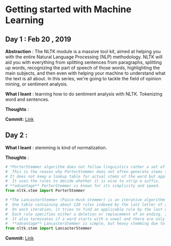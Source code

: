 # Getting started with Machine Learning

## Day 1 : Feb 20 , 2019
 
 **Abstraction** : The NLTK module is a massive tool kit, aimed at helping you with the entire Natural Language Processing (NLP) methodology. NLTK will aid you with everything from splitting sentences from paragraphs, splitting up words, recognizing the part of speech of those words, highlighting the main subjects, and then even with helping your machine to understand what the text is all about. In this series, we're going to tackle the field of opinion mining, or sentiment analysis.

**What I leant** : learning how to do sentiment analysis with NLTK. Tokenizing word and sentences.

**Thoughts** : 

**Commit:**  [Link](https://github.com/IdeaLaboratory/MachineLearning/commit/fc790f9b17c442e08c028cd51680035be34acb0d)

## Day 2 : 

**What I leant** : stemming is kind of normalization.

**Thoughts** :
```python
# *PorterStemmer algorithm does not follow linguistics rather a set of 05 rules for different cases that are applied in phases (step by step) to generate stems**.
#  This is the reason why PorterStemmer does not often generate stems that are actual English words. 
# It does not keep a lookup table for actual stems of the word but applies algorithmic rules to generate stems.
#  It uses the rules to decide whether it is wise to strip a suffix.
# **advantage** PorterStemmer is known for its simplicity and speed.
from nltk.stem import PorterStemmer

# *The LancasterStemmer (Paice-Husk stemmer) is an iterative algorithm with rules saved externally.
#  One table containing about 120 rules indexed by the last letter of a suffix.
#  On each iteration, it tries to find an applicable rule by the last character of the word.
#  Each rule specifies either a deletion or replacement of an ending. If there is no such rule, it terminates.
#  It also terminates if a word starts with a vowel and there are only two letters left or if a word starts with a consonant and there are only three characters left
#  **advantage** LancasterStemmer is simple, but heavy stemming due to iterations and over-stemming may occur. Over-stemming causes the stems to be not linguistic, or they may have no meaning.
from nltk.stem import LancasterStemmer
```
**Commit:**  [Link](https://github.com/IdeaLaboratory/MachineLearning/commit/90dab19decb26939ddc5ea807d62e26e2c6b98a7)
